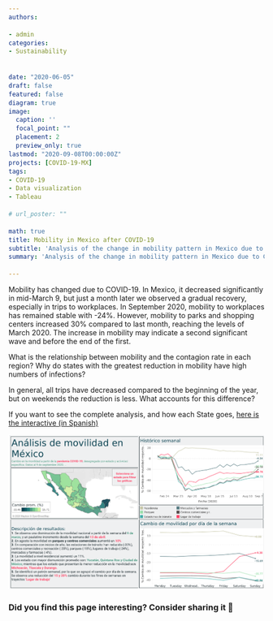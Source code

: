 ```yaml
---
authors:

- admin
categories:
- Sustainability


date: "2020-06-05"
draft: false
featured: false
diagram: true
image:
  caption: ''
  focal_point: ""
  placement: 2
  preview_only: true
lastmod: "2020-09-08T00:00:00Z"
projects: [COVID-19-MX]
tags:
- COVID-19
- Data visualization
- Tableau

# url_poster: ""

math: true
title: Mobility in Mexico after COVID-19
subtitle: 'Analysis of the change in mobility pattern in Mexico due to COVID-19'
summary: 'Analysis of the change in mobility pattern in Mexico due to COVID-19'

---
```


Mobility has changed due to COVID-19. In Mexico, it decreased significantly in mid-March 9, but just a month later we observed a gradual recovery, especially in trips to workplaces.
In September 2020, mobility to workplaces has remained stable with -24%. However, mobility to parks and shopping centers increased 30% compared to last month, reaching the levels of March 2020. The increase in mobility may indicate a second significant wave and before the end of the first.

What is the relationship between mobility and the contagion rate in each region?
Why do states with the greatest reduction in mobility have high numbers of infections?

In general, all trips have decreased compared to the beginning of the year, but on weekends the reduction is less. What accounts for this difference?

If you want to see the complete analysis, and how each State goes, [here is the interactive (in Spanish)](https://public.tableau.com/views/AnlisisdemovilidadMxico/MovilidadMxico?:language=en&:display_count=y&:origin=viz_share_link)

![jpg](./figure1.jpg)


### Did you find this page interesting? Consider sharing it 🙌

